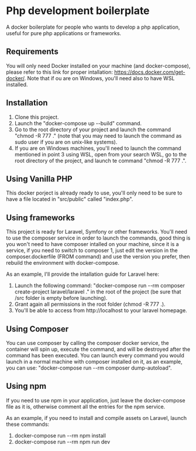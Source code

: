 # Php development boilerplate
A docker boilerplate for people who wants to develop a php application, useful for pure php applications or frameworks.

## Requirements
You will only need Docker installed on your machine (and docker-compose), please refer to this link for proper intallation: https://docs.docker.com/get-docker/.
Note that if ou are on Windows, you'll need also to have WSL installed.

## Installation 
1. Clone this project.
2. Launch the "docker-compose up --build" command.
3. Go to the root directory of your project and launch the command "chmod -R 777 ." (note that you may need to launch the command as sudo user if you are on unix-like systems).
4. If you are on Windows machines, you'll need to launch the command mentioned in point 3 using WSL, open from your search WSL, go to the root directory of the project, and launch te command "chmod -R 777 .".

## Using Vanilla PHP
This docker porject is already ready to use, you'll only need to be sure to have a file located in "src/public" called "index.php".

## Using frameworks
This project is ready for Laravel, Symfony or other frameworks. You'll need to use the composer service in order to launch the commands, good thing is you won't need to have composer intalled on your machine, since it is a service, if you need to switch to composer 1, just edit the version in the composer.dockerfile (FROM command) and use the version you prefer, then rebuild the environment with docker-compose.

As an example, I'll provide the intallation guide for Laravel here:
1. Launch the following command:  "docker-compose run --rm composer create-project laravel/laravel ." in the root of the project (be sure that /src folder is empty before launching).
2. Grant again all permissions in the root folder (chmod -R 777 .).
3.  You'll be able to access from http://localhost to your laravel homepage.

## Using Composer
You can use composer by calling the composer docker service, the container will spin up, execute the command, and will be destroyed after the command has been executed.
You can launch every command you would launch in a normal machine with composer installed on it, as an example, you can use:
"docker-compose run --rm composer dump-autoload".

## Using npm
If you need to use npm in your application, just leave the docker-compose file as it is, otherwise comment all the entries for the npm service.

As an example, if you need to install and compile assets on Laravel, launch these commands:
1. docker-compose run --rm npm install
2. docker-compose run --rm npm run dev